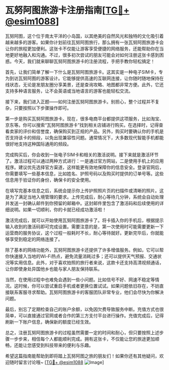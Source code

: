 # 瓦努阿图旅游卡注册指南[[TG💪+ @esim1088](https://t.me/s/esim1088)]

瓦努阿图，这个位于南太平洋的小岛国，以其绝美的自然风光和独特的文化吸引着越来越多的游客。如果你计划前往瓦努阿图旅行，那么拥有一张瓦努阿图旅游卡会让你的旅程更加便利。这张卡不仅能让游客享受便捷的网络服务，还能帮助你在当地更好地融入和沟通。不过，很多初次尝试的朋友可能会对如何注册这张卡感到困惑。今天，我们就来聊聊瓦努阿图旅游卡的注册流程，手把手教你轻松搞定！

首先，让我们简单了解一下什么是瓦努阿图旅游卡。这其实是一种电子SIM卡，专为到访瓦努阿图的游客设计。它能够提供高速的互联网连接，让你随时随地保持在线状态，无论是发朋友圈分享美景，还是查询攻略、地图都非常方便。此外，它还支持多种语言服务，让不会英语或当地语言的游客也能轻松交流。

接下来，我们进入正题——如何注册瓦努阿图旅游卡。别担心，整个过程并不复杂，只要按照以下步骤操作即可。

第一步是购买瓦努阿图旅游卡。现在，很多电商平台都提供这项服务，比如淘宝、京东等。你可以搜索“瓦努阿图旅游卡”找到相关店铺进行购买。在选择时，记得查看卖家的评价和信誉度，确保购买到正规的产品。另外，购买时要确认你的手机是否支持该卡的频段，以免出现兼容性问题。通常情况下，大多数现代智能手机都能很好地支持这种国际通用的频段。

完成购买后，你会收到一张电子SIM卡和相关的激活说明。接下来就是激活环节了。激活过程可以通过两种方式进行：一是通过官方网站，二是使用手机上的应用程序。建议优先选择官方渠道，这样能更有效地保障你的信息安全。登录官网后，你需要填写一些基本信息，比如姓名、护照号码以及购买时提供的订单号等。这些信息用于验证你的身份，确保卡的安全使用。

在填写完基本信息之后，系统会提示你上传护照照片页的扫描件或清晰的照片。这是为了满足当地入境管理的要求。上传完成后，耐心等待几分钟，系统会自动处理并发送一封确认邮件到你预留的邮箱中。这封邮件里包含了激活码和后续使用的详细说明。如果一切顺利，你的卡就已经成功激活啦！

激活完成后，就可以开始使用瓦努阿图旅游卡了。将卡插入你的手机后，根据提示输入收到的激活码即可完成设置。需要注意的是，第一次使用时可能需要更新一下运营商的服务协议，这个过程一般耗时不长，耐心等待就好。更新完毕后，你就能够享受到稳定的网络连接了。

除了基本的网络功能外，瓦努阿图旅游卡还提供了许多增值服务。例如，它可以帮你快速接入当地的Wi-Fi热点，避免流量消耗过多；还可以提供天气预报、交通状况等实用信息。此外，对于喜欢拍照的旅行者来说，这款卡还支持高清视频通话，让你即使身处异国他乡也能与家人朋友保持联系。

当然，在使用过程中也难免会遇到一些小问题。比如信号不好、网速不稳定等情况。这时候，你可以尝试重启手机或者更换位置试试。如果问题依旧存在，不妨直接联系客服寻求帮助。瓦努阿图旅游卡的客服团队非常专业，他们会尽快为你解决问题。

最后，别忘了定期检查自己的账户余额，以免因欠费导致服务中断。充值方式也很简单，可以直接通过官网或者合作的第三方支付平台进行操作。充值完成后，记得刷新一下账户信息，确保新的额度已经生效。

总之，注册瓦努阿图旅游卡的过程虽然需要一定的时间和耐心，但只要按照上述步骤一步步来，相信每个人都能顺利完成。拥有这张卡，不仅能让您的旅途更加顺畅，还能让您感受到科技带来的便利与乐趣。

希望这篇指南能帮助到即将踏上瓦努阿图之旅的朋友们！如果你还有其他疑问，欢迎随时留言讨论哦~ [[TG💪+ @esim1088](https://t.me/s/esim1088) ![Image](https://i.postimg.cc/4NQfJmqS/Snipaste-2025-05-13-00-14-12.png)]
